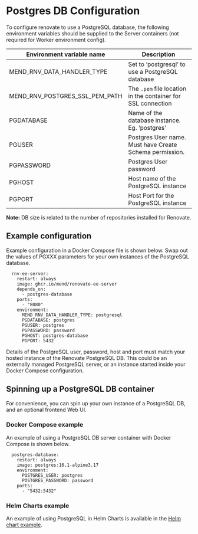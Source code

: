 # Postgres DB Configuration

To configure renovate to use a PostgreSQL database, the following environment variables should be supplied to the Server containers (not required for Worker environment config).

| Environment variable name      | Description                                                   |
|--------------------------------|---------------------------------------------------------------|
| MEND_RNV_DATA_HANDLER_TYPE     | Set to ‘postgresql’ to use a PostgreSQL database              |
| MEND_RNV_POSTGRES_SSL_PEM_PATH | The `.pem` file location in the container for SSL connection  |
| PGDATABASE                     | Name of the database instance. Eg. ‘postgres’                 |
| PGUSER                         | Postgres User name. Must have Create Schema permission.       |
| PGPASSWORD                     | Postgres User password                                        |
| PGHOST                         | Host name of the PostgreSQL instance                          |
| PGPORT                         | Host Port for the PostgreSQL instance                         |

**Note:** DB size is related to the number of repositories installed for Renovate.

## Example configuration

Example configuration in a Docker Compose file is shown below.
Swap out the values of PGXXX parameters for your own instances of the PostgreSQL database.

```
  rnv-ee-server:
    restart: always
    image: ghcr.io/mend/renovate-ee-server
    depends_on:
      - postgres-database
    ports:
      - "8080"
    environment:
      MEND_RNV_DATA_HANDLER_TYPE: postgresql
      PGDATABASE: postgres
      PGUSER: postgres
      PGPASSWORD: password
      PGHOST: postgres-database
      PGPORT: 5432
```

Details of the PostgreSQL user, password, host and port must match your hosted instance of the Renovate PostgreSQL DB.
This could be an externally managed PostgreSQL server, or an instance started inside your Docker Compose configuration.

## Spinning up a PostgreSQL DB container

For convenience, you can spin up your own instance of a PostgreSQL DB, and an  optional frontend Web UI.

###  Docker Compose example

An example of using a PostgreSQL DB server container with Docker Compose is shown below.

```
  postgres-database:
    restart: always
    image: postgres:16.1-alpine3.17
    environment:
      POSTGRES_USER: postgres
      POSTGRES_PASSWORD: password
    ports:
      - "5432:5432"
```

### Helm Charts example

An example of using PostgreSQL in Helm Charts is available in the [Helm chart example](https://github.com/mend/renovate-ce-ee/tree/main/helm-charts/mend-renovate-ee).

